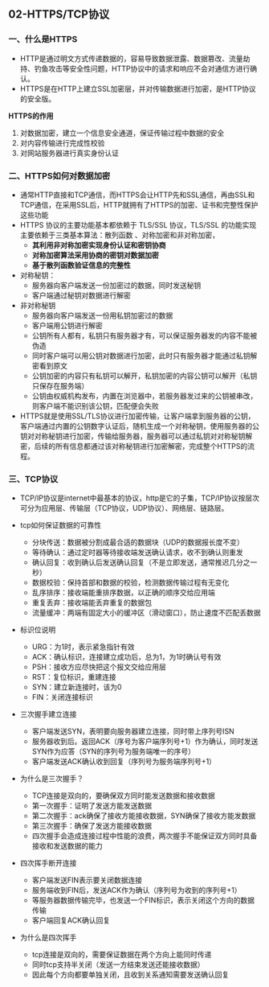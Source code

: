 ## 02-HTTPS/TCP协议

### 一、什么是HTTPS

- HTTP是通过明文方式传递数据的，容易导致数据泄露、数据篡改、流量劫持、钓鱼攻击等安全性问题，HTTP协议中的请求和响应不会对通信方进行确认。
- HTTPS是在HTTP上建立SSL加密层，并对传输数据进行加密，是HTTP协议的安全版。

**HTTPS的作用**

1. 对数据加密，建立一个信息安全通道，保证传输过程中数据的安全
2. 对内容传输进行完成性校验
3. 对网站服务器进行真实身份认证

### 二、HTTPS如何对数据加密

- 通常HTTP直接和TCP通信，而HTTPS会让HTTP先和SSL通信，再由SSL和TCP通信，在采用SSL后，HTTP就拥有了HTTPS的加密、证书和完整性保护这些功能
- HTTPS 协议的主要功能基本都依赖于 TLS/SSL 协议，TLS/SSL 的功能实现主要依赖于三类基本算法：散列函数 、对称加密和非对称加密，
  - **其利用非对称加密实现身份认证和密钥协商**
  - **对称加密算法采用协商的密钥对数据加密**
  - **基于散列函数验证信息的完整性**
- 对称秘钥：
  - 服务器向客户端发送一份加密过的数据，同时发送秘钥
  - 客户端通过秘钥对数据进行解密
- 非对称秘钥
  - 服务器向客户端发送一份用私钥加密过的数据
  - 客户端用公钥进行解密
  - 公钥所有人都有，私钥只有服务器才有，可以保证服务器发的内容不能被伪造
  - 同时客户端可以用公钥对数据进行加密，此时只有服务器才能通过私钥解密看到原文
  - 公钥加密的内容只有私钥可以解开，私钥加密的内容公钥可以解开（私钥只保存在服务端）
  - 公钥由权威机构发布，内置在浏览器中，若服务器发过来的公钥被串改，则客户端不能识别该公钥，匹配便会失败
- HTTPS就是使用SSL/TLS协议进行加密传输，让客户端拿到服务器的公钥，客户端通过内置的公钥数字认证后，随机生成一个对称秘钥，使用服务器的公钥对对称秘钥进行加密，传输给服务器，服务器可以通过私钥对对称秘钥解密，后续的所有信息都通过该对称秘钥进行加密解密，完成整个HTTPS的流程。

### 三、TCP协议

- TCP/IP协议是internet中最基本的协议，http是它的子集，TCP/IP协议按层次可分为应用层、传输层（TCP协议，UDP协议）、网络层、链路层。
- tcp如何保证数据的可靠性
  - 分块传送：数据被分割成最合适的数据块（UDP的数据报长度不变）
  - 等待确认：通过定时器等待接收端发送确认请求，收不到确认则重发
  - 确认回复：收到确认后发送确认回复（不是立即发送，通常推迟几分之一秒）
  - 数据校验：保持首部和数据的校验，检测数据传输过程有无变化
  - 乱序排序：接收端能重排序数据，以正确的顺序交给应用端
  - 重复丢弃：接收端能丢弃重复的数据包
  - 流量缓冲：两端有固定大小的缓冲区（滑动窗口），防止速度不匹配丢数据
- 标识位说明
  - URG：为1时，表示紧急指针有效
  - ACK：确认标识，连接建立成功后，总为1，为1时确认号有效
  - PSH：接收方应尽快把这个报文交给应用层
  - RST：复位标识，重建连接
  - SYN：建立新连接时，该为0
  - FIN：关闭连接标识

- 三次握手建立连接
  - 客户端发送SYN，表明要向服务器建立连接，同时带上序列号ISN
  - 服务器收到后。返回ACK（序号为客户端序列号+1）作为确认，同时发送SYN作为应答（SYN的序列号为服务端唯一的序号）
  - 客户端发送ACK确认收到回复（序列号为服务端序列号+1）
- 为什么是三次握手？
  - TCP连接是双向的，要确保双方同时能发送数据和接收数据
  - 第一次握手：证明了发送方能发送数据
  - 第二次握手：ack确保了接收方能接收数据，SYN确保了接收方能发数据
  - 第三次握手：确保了发送方能接收数据
  - 四次握手会造成连接过程中性能的浪费，两次握手不能保证双方同时具备接收和发送数据的能力
- 四次挥手断开连接
  - 客户端发送FIN表示要关闭数据连接
  - 服务端收到FIN后，发送ACK作为确认（序列号为收到的序列号+1）
  - 等服务器数据传输完毕，也发送一个FIN标识，表示关闭这个方向的数据传输
  - 客户端回复ACK确认回复
- 为什么是四次挥手
  - tcp连接是双向的，需要保证数据在两个方向上能同时传递
  - 同时tcp支持半关闭（发送一方结束发送还能接收数据）
  - 因此每个方向都要单独关闭，且收到关系通知需要发送确认回复